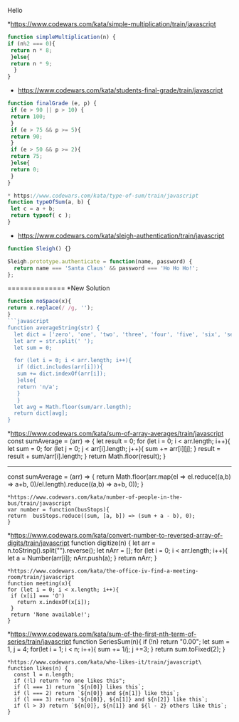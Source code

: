 Hello


*https://www.codewars.com/kata/simple-multiplication/train/javascript
```javascript
function simpleMultiplication(n) {
if (n%2 === 0){
 return n * 8;
 }else{
 return n * 9;
  }
}
```
* https://www.codewars.com/kata/students-final-grade/train/javascript
```javascript
function finalGrade (e, p) {
 if (e > 90 || p > 10) {
 return 100;
 }
 if (e > 75 && p >= 5){
 return 90;
 }
 if (e > 50 && p >= 2){
 return 75;
 }else{
 return 0;
 }
}
```
```javascript
* https://www.codewars.com/kata/type-of-sum/train/javascript
function typeOfSum(a, b) {
 let c = a + b;
 return typeof( c );
}
```
* https://www.codewars.com/kata/sleigh-authentication/train/javascript
```javascript
function Sleigh() {}

Sleigh.prototype.authenticate = function(name, password) {
  return name === 'Santa Claus' && password === 'Ho Ho Ho!';
};
```
==============
*New Solution
```javascript
function noSpace(x){
return x.replace(/ /g, '');
}
```javascript
function averageString(str) {
  let dict = ['zero', 'one', 'two', 'three', 'four', 'five', 'six', 'seven', 'eight', 'nine'];
  let arr = str.split(' ');
  let sum = 0;

  for (let i = 0; i < arr.length; i++){
   if (dict.includes(arr[i])){
   sum += dict.indexOf(arr[i]);
   }else{
   return 'n/a';
   }
   }
  let avg = Math.floor(sum/arr.length);
  return dict[avg];
}
```
*https://www.codewars.com/kata/sum-of-array-averages/train/javascript
const sumAverage = (arr) => {
  let result = 0;
  for (let i = 0; i < arr.length; i++){
  let sum = 0;
   for (let j = 0; j < arr[i].length; j++){
    sum += arr[i][j];
    }
    result = result + sum/arr[i].length;
   }
  return Math.floor(result);
}
***
const sumAverage = (arr) => {
  return Math.floor(arr.map(el => el.reduce((a,b) => a+b, 0)/el.length).reduce((a,b) => a+b, 0));
  }
  ```
*https://www.codewars.com/kata/number-of-people-in-the-bus/train/javascript
var number = function(busStops){
 return  busStops.reduce((sum, [a, b]) => (sum + a - b), 0);
}
```
*https://www.codewars.com/kata/convert-number-to-reversed-array-of-digits/train/javascript
function digitize(n) {
  let arr = n.toString().split("").reverse();
  let nArr = [];
  for (let i = 0; i < arr.length; i++){
  let a = Number(arr[i]);
    nArr.push(a);
  }
return nArr;
}
```
*https://www.codewars.com/kata/the-office-iv-find-a-meeting-room/train/javascript
function meeting(x){
for (let i = 0; i < x.length; i++){
 if (x[i] === 'O')
   return x.indexOf(x[i]);
 }
 return 'None available!';
}
```
*https://www.codewars.com/kata/sum-of-the-first-nth-term-of-series/train/javascript
function SeriesSum(n){
if (!n) return "0.00";
let sum = 1, j = 4;
for(let i = 1; i < n; i++){
 sum += 1/j;
 j +=3;
 }
 return sum.toFixed(2);
}
```
*https://www.codewars.com/kata/who-likes-it/train/javascript\
function likes(n) {
  const l = n.length;
  if (!l) return "no one likes this";
  if (l === 1) return `${n[0]} likes this`;
  if (l === 2) return `${n[0]} and ${n[1]} like this`;
  if (l === 3) return `${n[0]}, ${n[1]} and ${n[2]} like this`;
  if (l > 3) return `${n[0]}, ${n[1]} and ${l - 2} others like this`;
}
```

